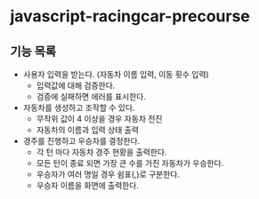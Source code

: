 # javascript-racingcar-precourse

## 기능 목록

- 사용자 입력을 받는다. (자동차 이름 입력, 이동 횟수 입력)
  - 입력값에 대해 검증한다.
  - 검증에 실패하면 에러를 표시한다.
- 자동차를 생성하고 조작할 수 있다.
  - 무작위 값이 4 이상을 경우 자동차 전진
  - 자동차의 이름과 입력 상태 출력
- 경주를 진행하고 우승자를 결정한다.
  - 각 턴 마다 자동차 경주 현황을 출력한다.
  - 모든 턴이 종료 되면 가장 큰 수를 가진 자동차가 우승한다.
  - 우승자가 여러 명일 경우 쉼표(,)로 구분한다.
  - 우승자 이름을 화면에 출력한다.
